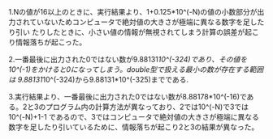 1.Nの値が16以上のときに、実行結果より、1+0.125*10^(-N)の値の小数部分が出力されていないためコンピュータで絶対値の大きさが極端に異なる数字を足したり引い たりしたときに、小さい値の情報が無視されてしまう計算の誤差が起こり情報落ちが起こった。

2.一番最後に出力された0ではない数が9.88131*10^(-324)であり、その値を10^(-1)をかけると0になってしまう。double型で扱える最小の数が存在する範囲は 9.88131*10^(-324)から9.88131*10^(-325)までである.

3.実行結果より、一番最後に出力された0ではない数が8.88178*10^(-16)である。2と3のプログラム内の計算方法が異なっており、2では10^(-N)で3では10^(-N)+1-1   であるので、3ではコンピュータで絶対値の大きさが極端に異なる数字を足したり引いているために、情報落ちが起こり2と3の結果が異なった。

